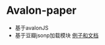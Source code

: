 # Avalon-paper 
* 基于avalonJS
* 基于豆瓣jsonp加载模块
[例子和文档](https://yangsirgo.github.io/paper-router-avalonJS/)
